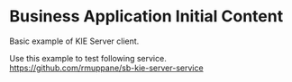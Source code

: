 Business Application Initial Content
====================================

Basic example of KIE Server client.


Use this example to test following service.
https://github.com/rmuppane/sb-kie-server-service